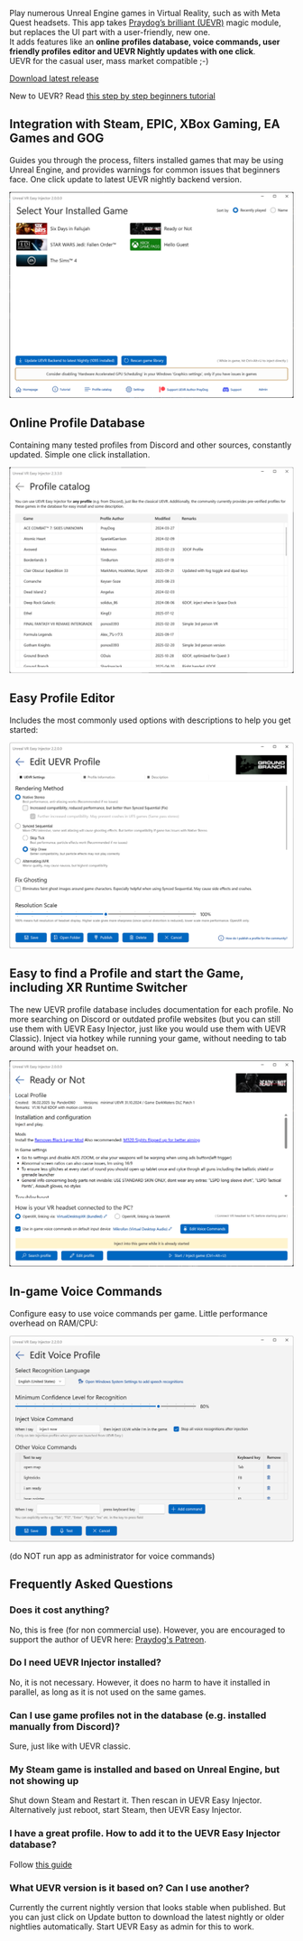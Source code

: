 Play numerous Unreal Engine games in Virtual Reality, such as with Meta Quest headsets.
This app takes [Praydog’s brilliant (UEVR)](https://github.com/praydog/UEVR) magic module, but replaces the UI part with a user-friendly, new one.   
It adds features like an **online profiles database, voice commands, user friendly profiles editor and UEVR Nightly updates with one click**.  
UEVR for the casual user, mass market compatible  ;-)  

<a href="https://github.com/oduis/UEVRDeluxe/releases" class="download-link">Download latest release</a>

New to UEVR? Read [this step by step beginners tutorial](UEVRTutorial.md)  

## Integration with Steam, EPIC, XBox Gaming, EA Games and GOG
Guides you through the process, filters installed games that may be using Unreal Engine, and provides warnings for common issues that beginners face. 
One click update to latest UEVR nightly backend version.

![Main screenshot](assets/ScreenMain.png)

## Online Profile Database
Containing many tested profiles from Discord and other sources, constantly updated. Simple one click installation.  

![Profile database](assets/ProfileCatalog.png)

## Easy Profile Editor
Includes the most commonly used options with descriptions to help you get started:

![Profile editor](assets/EditProfile.png)

## Easy to find a Profile and start the Game, including XR Runtime Switcher
The new UEVR profile database includes documentation for each profile. No more searching on Discord or outdated profile websites
(but you can still use them with UEVR Easy Injector, just like you would use them with UEVR Classic). 
Inject via hotkey while running your game, without needing to tab around with your headset on.

![Game screenshot](assets/ScreenGame.png)

## In-game Voice Commands
Configure easy to use voice commands per game. Little performance overhead on RAM/CPU:

![Game screenshot](assets/EditVoiceCommands.png)

(do NOT run app as administrator for voice commands)

## Frequently Asked Questions
### Does it cost anything?
No, this is free (for non commercial use). However, you are encouraged to support the author of UEVR here: [Praydog's Patreon](https://patreon.com/praydog).
### Do I need UEVR Injector installed?
No, it is not necessary. However, it does no harm to have it installed in parallel, as long as it is not used on the same games.
### Can I use game profiles not in the database (e.g. installed manually from Discord)?
Sure, just like with UEVR classic.
### My Steam game is installed and based on Unreal Engine, but not showing up
Shut down Steam and Restart it. Then rescan in UEVR Easy Injector. Alternatively just reboot, start Steam, then UEVR Easy Injector.
### I have a great profile. How to add it to the UEVR Easy Injector database?
Follow [this guide](SubmitProfile.md)
### What UEVR version is it based on? Can I use another?
Currently the current nightly version that looks stable when published. But you can just click on Update button to download the latest nightly or older nightlies automatically. Start UEVR Easy as admin for this to work.